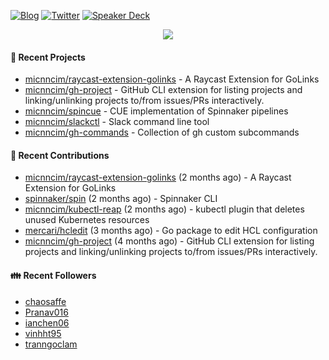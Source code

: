 [![Blog](https://img.shields.io/badge/Blog-0?style=flat-square&logo=gatsby&color=181717&logoColor=white)](https://micnncim.com)
[![Twitter](https://img.shields.io/badge/Twitter-0?style=flat-square&logo=twitter&color=1DA1F2&logoColor=white)](https://twitter.com/micnncim)
[![Speaker Deck](https://img.shields.io/badge/Speaker_Deck-0?style=flat-square&logo=speaker-deck&color=009287&logoColor=white)](https://speakerdeck.com/micnncim)

<p align="center">
<img src="https://github-readme-stats.vercel.app/api?username=micnncim&show_icons=true&count_private=true" />
</p>

#### 🍎 Recent Projects

- [micnncim/raycast-extension-golinks](https://github.com/micnncim/raycast-extension-golinks) - A Raycast Extension for GoLinks
- [micnncim/gh-project](https://github.com/micnncim/gh-project) - GitHub CLI extension for listing projects and linking/unlinking projects to/from issues/PRs interactively.
- [micnncim/spincue](https://github.com/micnncim/spincue) - CUE implementation of Spinnaker pipelines
- [micnncim/slackctl](https://github.com/micnncim/slackctl) - Slack command line tool
- [micnncim/gh-commands](https://github.com/micnncim/gh-commands) - Collection of gh custom subcommands

#### 🌱 Recent Contributions

- [micnncim/raycast-extension-golinks](https://github.com/micnncim/raycast-extension-golinks) (2 months ago) - A Raycast Extension for GoLinks
- [spinnaker/spin](https://github.com/spinnaker/spin) (2 months ago) - Spinnaker CLI
- [micnncim/kubectl-reap](https://github.com/micnncim/kubectl-reap) (2 months ago) - kubectl plugin that deletes unused Kubernetes resources
- [mercari/hcledit](https://github.com/mercari/hcledit) (3 months ago) - Go package to edit HCL configuration
- [micnncim/gh-project](https://github.com/micnncim/gh-project) (4 months ago) - GitHub CLI extension for listing projects and linking/unlinking projects to/from issues/PRs interactively.

#### 👪  Recent Followers

- [chaosaffe](https://github.com/chaosaffe)
- [Pranav016](https://github.com/Pranav016)
- [ianchen06](https://github.com/ianchen06)
- [vinhht95](https://github.com/vinhht95)
- [tranngoclam](https://github.com/tranngoclam)
